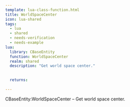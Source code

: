 ```yaml
---
template: lua-class-function.html
title: WorldSpaceCenter
icon: lua-shared
tags:
  - lua
  - shared
  - needs-verification
  - needs-example
lua:
  library: CBaseEntity
  function: WorldSpaceCenter
  realm: shared
  description: "Get world space center."
  
  
  returns:
    
---
```


<div class="lua__search__keywords">
CBaseEntity:WorldSpaceCenter &#x2013; Get world space center.
</div>
